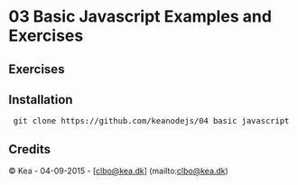 # 03 Basic Javascript Examples and Exercises   

## Exercises

## Installation

<pre> git clone https://github.com/keanodejs/04_basic_javascript_examples_and_exercises.git</pre>

## Credits

&copy; Kea - 04-09-2015 - [clbo@kea.dk]  (mailto:clbo@kea.dk)